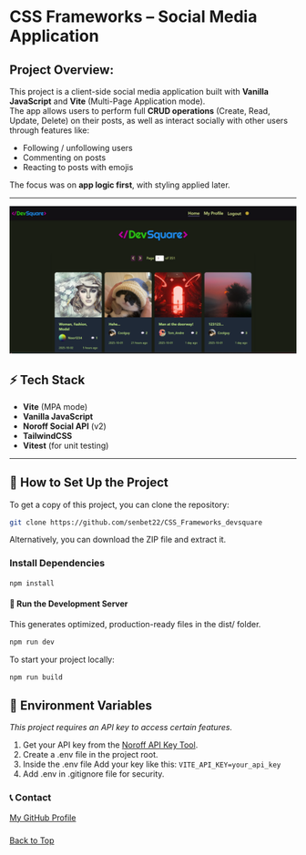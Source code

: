 # CSS Frameworks – Social Media Application

## Project Overview:

This project is a client-side social media application built with **Vanilla JavaScript** and **Vite** (Multi-Page Application mode).  
The app allows users to perform full **CRUD operations** (Create, Read, Update, Delete) on their posts, as well as interact socially with other users through features like:

- Following / unfollowing users
- Commenting on posts
- Reacting to posts with emojis

The focus was on **app logic first**, with styling applied later.

---

![DuneStay Homepage Preview](/public/images/devsquare_preview.png)

## ⚡ Tech Stack

- **Vite** (MPA mode)
- **Vanilla JavaScript**
- **Noroff Social API** (v2)
- **TailwindCSS**
- **Vitest** (for unit testing)

---

## 📝 How to Set Up the Project

To get a copy of this project, you can clone the repository:

```bash
git clone https://github.com/senbet22/CSS_Frameworks_devsquare
```

Alternatively, you can download the ZIP file and extract it.

### Install Dependencies

```bash
npm install
```

#### 🏁 Run the Development Server

This generates optimized, production-ready files in the dist/ folder.

```bash
npm run dev
```

To start your project locally:

```bash
npm run build
```

## 🔑 Environment Variables

_This project requires an API key to access certain features._

1. Get your API key from the [Noroff API Key Tool](https://docs.noroff.dev/docs/v2/auth/api-key#api-key-tool).
2. Create a .env file in the project root.
3. Inside the .env file Add your key like this:
   `VITE_API_KEY=your_api_key`
4. Add .env in .gitignore file for security.

### 📞 Contact

[My GitHub Profile](https://github.com/senbet22)

###

[Back to Top](#readme)
